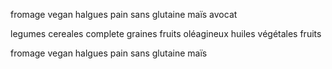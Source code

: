 

fromage vegan
halgues
pain sans glutaine
maïs
avocat

legumes
cereales complete
graines
fruits oléagineux
huiles végétales
fruits

fromage vegan
halgues
pain sans glutaine
maïs


